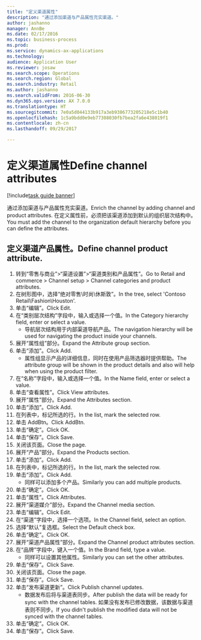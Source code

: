 ```yaml
--- 
title: "定义渠道属性"
description: "通过添加渠道与产品属性充实渠道。"
author: jashanno
manager: AnnBe
ms.date: 02/17/2016
ms.topic: business-process
ms.prod: 
ms.service: dynamics-ax-applications
ms.technology: 
audience: Application User
ms.reviewer: josaw
ms.search.scope: Operations
ms.search.region: Global
ms.search.industry: Retail
ms.author: jashanno
ms.search.validFrom: 2016-06-30
ms.dyn365.ops.version: AX 7.0.0
ms.translationtype: HT
ms.sourcegitcommit: 7e0a5d044133b917a3eb9386773205218e5c1b40
ms.openlocfilehash: 1c5a9bdd0e9eb77308030fb7bea2fa6e438019f1
ms.contentlocale: zh-cn
ms.lasthandoff: 09/29/2017

---
```

# <a name="define-channel-attributes"></a><span data-ttu-id="dedc7-103">定义渠道属性</span><span class="sxs-lookup"><span data-stu-id="dedc7-103">Define channel attributes</span></span>

[!include[task guide banner](../includes/task-guide-banner.md)]

<span data-ttu-id="dedc7-104">通过添加渠道与产品属性充实渠道。</span><span class="sxs-lookup"><span data-stu-id="dedc7-104">Enrich the channel by adding channel and product attributes.</span></span> <span data-ttu-id="dedc7-105">在定义属性前，必须把该渠道添加到默认的组织层次结构中。</span><span class="sxs-lookup"><span data-stu-id="dedc7-105">You must add the channel to the organization default hierarchy before you can define the attributes.</span></span>


## <a name="define-channel-product-attribute"></a><span data-ttu-id="dedc7-106">定义渠道产品属性。</span><span class="sxs-lookup"><span data-stu-id="dedc7-106">Define channel product attribute.</span></span>
1. <span data-ttu-id="dedc7-107">转到“零售与商业”>“渠道设置”>“渠道类别和产品属性”。</span><span class="sxs-lookup"><span data-stu-id="dedc7-107">Go to Retail and commerce > Channel setup > Channel categories and product attributes.</span></span>
2. <span data-ttu-id="dedc7-108">在树形图中，选择“绝对零售\时尚\休斯敦”。</span><span class="sxs-lookup"><span data-stu-id="dedc7-108">In the tree, select 'Contoso Retail\Fashion\Houston'.</span></span>
3. <span data-ttu-id="dedc7-109">单击“编辑”。</span><span class="sxs-lookup"><span data-stu-id="dedc7-109">Click Edit.</span></span>
4. <span data-ttu-id="dedc7-110">在“类别层次结构”字段中，输入或选择一个值。</span><span class="sxs-lookup"><span data-stu-id="dedc7-110">In the Category hierarchy field, enter or select a value.</span></span>
    * <span data-ttu-id="dedc7-111">导航层次结构用于内部渠道导航产品。</span><span class="sxs-lookup"><span data-stu-id="dedc7-111">The navigation hierarchy will be used for navigating the product inside your channels.</span></span>  
5. <span data-ttu-id="dedc7-112">展开“属性组”部分。</span><span class="sxs-lookup"><span data-stu-id="dedc7-112">Expand the Attribute group section.</span></span>
6. <span data-ttu-id="dedc7-113">单击“添加”。</span><span class="sxs-lookup"><span data-stu-id="dedc7-113">Click Add.</span></span>
    * <span data-ttu-id="dedc7-114">属性组显示产品的详细信息，同时在使用产品筛选器时提供帮助。</span><span class="sxs-lookup"><span data-stu-id="dedc7-114">The attribute group will be shown in the product details and also will help when using the product filter.</span></span>  
7. <span data-ttu-id="dedc7-115">在“名称”字段中，输入或选择一个值。</span><span class="sxs-lookup"><span data-stu-id="dedc7-115">In the Name field, enter or select a value.</span></span>
8. <span data-ttu-id="dedc7-116">单击“查看属性”。</span><span class="sxs-lookup"><span data-stu-id="dedc7-116">Click View attributes.</span></span>
9. <span data-ttu-id="dedc7-117">展开“属性”部分。</span><span class="sxs-lookup"><span data-stu-id="dedc7-117">Expand the Attributes section.</span></span>
10. <span data-ttu-id="dedc7-118">单击“添加”。</span><span class="sxs-lookup"><span data-stu-id="dedc7-118">Click Add.</span></span>
11. <span data-ttu-id="dedc7-119">在列表中，标记所选的行。</span><span class="sxs-lookup"><span data-stu-id="dedc7-119">In the list, mark the selected row.</span></span>
12. <span data-ttu-id="dedc7-120">单击 AddBtn。</span><span class="sxs-lookup"><span data-stu-id="dedc7-120">Click AddBtn.</span></span>
13. <span data-ttu-id="dedc7-121">单击“确定”。</span><span class="sxs-lookup"><span data-stu-id="dedc7-121">Click OK.</span></span>
14. <span data-ttu-id="dedc7-122">单击“保存”。</span><span class="sxs-lookup"><span data-stu-id="dedc7-122">Click Save.</span></span>
15. <span data-ttu-id="dedc7-123">关闭该页面。</span><span class="sxs-lookup"><span data-stu-id="dedc7-123">Close the page.</span></span>
16. <span data-ttu-id="dedc7-124">展开“产品”部分。</span><span class="sxs-lookup"><span data-stu-id="dedc7-124">Expand the Products section.</span></span>
17. <span data-ttu-id="dedc7-125">单击“添加”。</span><span class="sxs-lookup"><span data-stu-id="dedc7-125">Click Add.</span></span>
18. <span data-ttu-id="dedc7-126">在列表中，标记所选的行。</span><span class="sxs-lookup"><span data-stu-id="dedc7-126">In the list, mark the selected row.</span></span>
19. <span data-ttu-id="dedc7-127">单击“添加”。</span><span class="sxs-lookup"><span data-stu-id="dedc7-127">Click Add.</span></span>
    * <span data-ttu-id="dedc7-128">同样可以添加多个产品。</span><span class="sxs-lookup"><span data-stu-id="dedc7-128">Similarly you can add multiple products.</span></span>  
20. <span data-ttu-id="dedc7-129">单击“确定”。</span><span class="sxs-lookup"><span data-stu-id="dedc7-129">Click OK.</span></span>
21. <span data-ttu-id="dedc7-130">单击“属性”。</span><span class="sxs-lookup"><span data-stu-id="dedc7-130">Click Attributes.</span></span>
22. <span data-ttu-id="dedc7-131">展开“渠道媒介”部分。</span><span class="sxs-lookup"><span data-stu-id="dedc7-131">Expand the Channel media section.</span></span>
23. <span data-ttu-id="dedc7-132">单击“编辑”。</span><span class="sxs-lookup"><span data-stu-id="dedc7-132">Click Edit.</span></span>
24. <span data-ttu-id="dedc7-133">在“渠道”字段中，选择一个选项。</span><span class="sxs-lookup"><span data-stu-id="dedc7-133">In the Channel field, select an option.</span></span>
25. <span data-ttu-id="dedc7-134">选择“默认”复选框。</span><span class="sxs-lookup"><span data-stu-id="dedc7-134">Select the Default check box.</span></span>
26. <span data-ttu-id="dedc7-135">单击“确定”。</span><span class="sxs-lookup"><span data-stu-id="dedc7-135">Click OK.</span></span>
27. <span data-ttu-id="dedc7-136">展开“渠道产品属性”部分。</span><span class="sxs-lookup"><span data-stu-id="dedc7-136">Expand the Channel product attributes section.</span></span>
28. <span data-ttu-id="dedc7-137">在“品牌”字段中，键入一个值。</span><span class="sxs-lookup"><span data-stu-id="dedc7-137">In the Brand field, type a value.</span></span>
    * <span data-ttu-id="dedc7-138">同样可以设置其他属性。</span><span class="sxs-lookup"><span data-stu-id="dedc7-138">Similarly you can set the other attributes.</span></span>  
29. <span data-ttu-id="dedc7-139">单击“保存”。</span><span class="sxs-lookup"><span data-stu-id="dedc7-139">Click Save.</span></span>
30. <span data-ttu-id="dedc7-140">关闭该页面。</span><span class="sxs-lookup"><span data-stu-id="dedc7-140">Close the page.</span></span>
31. <span data-ttu-id="dedc7-141">单击“保存”。</span><span class="sxs-lookup"><span data-stu-id="dedc7-141">Click Save.</span></span>
32. <span data-ttu-id="dedc7-142">单击“发布渠道更新”。</span><span class="sxs-lookup"><span data-stu-id="dedc7-142">Click Publish channel updates.</span></span>
    * <span data-ttu-id="dedc7-143">数据发布后将与渠道表同步。</span><span class="sxs-lookup"><span data-stu-id="dedc7-143">After publish the data will be ready for sync with the channel tables.</span></span> <span data-ttu-id="dedc7-144">如果没有发布已修改数据，该数据与渠道表则不同步。</span><span class="sxs-lookup"><span data-stu-id="dedc7-144">If you didn't publish the modified data will not be synced with the channel tables.</span></span>  
33. <span data-ttu-id="dedc7-145">单击“确定”。</span><span class="sxs-lookup"><span data-stu-id="dedc7-145">Click OK.</span></span>
34. <span data-ttu-id="dedc7-146">单击“保存”。</span><span class="sxs-lookup"><span data-stu-id="dedc7-146">Click Save.</span></span>


